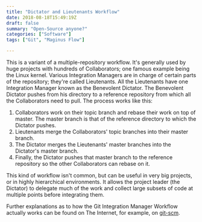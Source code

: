 ```yaml
---
title: "Dictator and Lieutenants Workflow"
date: 2018-08-18T15:49:19Z
draft: false
summary: "Open-Source anyone?"
categories: ["Software"]
tags: ["Git", "Maginus Flow"]

---
```

This is a variant of a multiple-repository workflow. It's generally used by huge projects with 
hundreds of Collaborators; one famous example being the Linux kernel. Various Integration 
Managers are in charge of certain parts of the repository; they're called Lieutenants. All the 
Lieutenants have one Integration Manager known as the Benevolent Dictator. The Benevolent Dictator 
pushes from his directory to a reference repository from which all the Collaborators need to 
pull. The process works like this:

1.	Collaborators work on their topic branch and rebase their work on top of master. The 
    master branch is that of the reference directory to which the Dictator pushes.
2.	Lieutenants merge the Collaborators' topic branches into their master branch.
3.	The Dictator merges the Lieutenants' master branches into the Dictator's master branch.
4.	Finally, the Dictator pushes that master branch to the reference repository so 
    the other Collaborators can rebase on it.

This kind of workflow isn't common, but can be useful in very big projects, or in 
highly hierarchical environments. It allows the project leader (the Dictator) to 
delegate much of the work and collect large subsets of code at multiple points 
before integrating them.

Further explanations as to how the Git Integration Manager Workflow 
actually works can be found on The Internet, for example, 
on [git-scm](https://git-scm.com/book/en/v2/Distributed-Git-Distributed-Workflows#wfdiag_c).
